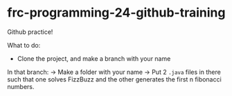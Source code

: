 # frc-programming-24-github-training
 
Github practice!      
    
What to do:
- Clone the project, and make a branch with your name

In that branch:
-> Make a folder with your name
-> Put 2 `.java` files in there such that one solves FizzBuzz and the other generates the first n fibonacci numbers.

